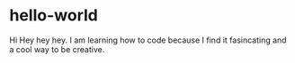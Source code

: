 # hello-world
Hi
Hey hey hey. I am learning how to code because I find it fasincating and a cool way to be creative. 
